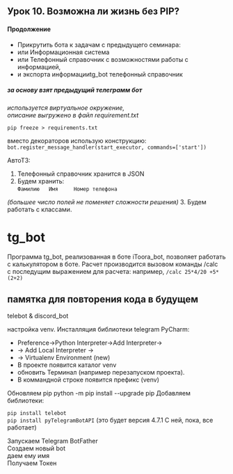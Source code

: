 ## Урок 10. Возможна ли жизнь без PIP? 
#### Продолжение 
* Прикрутить бота к задачам с предыдущего семинара:  
* или Информационная система  
* или Телефонный справочник с возможностями работы с информацией,  
* и экспорта информацииtg_bot  телефонный справочник

##### за основу взят предыдущий телеграмм бот
_используется виртуальное окружение,  
описание выгружено в файл requirement.txt_  

` pip freeze > requirements.txt `

вместо декораторов использую конструкцию: 
`bot.register_message_handler(start_executor, commands=['start'])`


АвтоТЗ:  
1. Телефонный справочник хранится в JSON  
2. Будем хранить:   
`
Фамилию  
Имя    
Номер телефона   
`  

_(большее число полей не поменяет сложности решения)_
3. Будем работать с классами.





# tg_bot
Программа tg_bot, реализованная в боте iToora_bot, 
позволяет работать 
с калькулятором в боте. 
Расчет производится вызовом команды /calc  
с последущим выражением для расчета:
например, `/calc 25*4/20 +5*(2+2)`

## памятка для повторения кода в будущем
telebot & discord_bot

настройка venv. Инсталляция библиотеки telegram
PyCharm:
* Preference->Python Interpreter->Add Interpreter->
* -> Add Local Interpreter ->
* -> Virtualenv Environment (new)
* В проекте появится каталог venv
* обновить Терминал (например перезапуском проекта). 
* В коммандной строке появится префикс (venv)  

Обновляем pip python -m pip install --upgrade pip
Добавляем библиотеки:  

`pip install telebot`  
`pip install pyTelegramBotAPI` 
(это будет версия 4.7.1 С ней, пока, все работает)

Запускаем Telegram BotFather  
Создаем новый bot  
даем ему имя  
Получаем Токен
